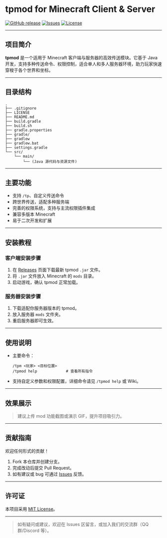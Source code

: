 # tpmod for Minecraft Client & Server

[![GitHub release](https://img.shields.io/github/v/release/FPS1024/tpmod)](https://github.com/FPS1024/tpmod/releases)
[![Issues](https://img.shields.io/github/issues/FPS1024/tpmod)](https://github.com/FPS1024/tpmod/issues)
[![License](https://img.shields.io/github/license/FPS1024/tpmod)](LICENSE)

---

## 项目简介

**tpmod** 是一个适用于 Minecraft 客户端与服务器的高效传送模块。它基于 Java 开发，支持多种传送命令、权限控制，适合单人和多人服务器环境，助力玩家快速穿梭于各个世界和坐标。

---

## 目录结构

```
.
├── .gitignore
├── LICENSE
├── README.md
├── build.gradle
├── build.sh
├── gradle.properties
├── gradle/
├── gradlew
├── gradlew.bat
├── settings.gradle
└── src/
    └── main/
        └── (Java 源代码与资源文件)
```

---

## 主要功能

- 支持 `/tp`、自定义传送命令
- 跨世界传送，适配多种服务端
- 完善的权限系统，支持与主流权限插件集成
- 兼容多版本 Minecraft
- 易于二次开发和扩展

---

## 安装教程

### 客户端安装步骤

1. 在 [Releases](https://github.com/FPS1024/tpmod/releases) 页面下载最新 tpmod `.jar` 文件。
2. 将 `.jar` 文件放入 Minecraft 的 `mods` 目录。
3. 启动游戏，确认 tpmod 正常加载。

### 服务器安装步骤

1. 下载适配你服务器版本的 tpmod。
2. 放入服务器 `mods` 文件夹。
3. 重启服务器即可生效。

---

## 使用说明

- 主要命令：  
  ```
  /tpm <玩家> <目标位置>
  /tpmod help             # 查看所有指令
  ```
- 支持自定义参数和权限配置，详细命令请见 `/tpmod help` 或 Wiki。

---

## 效果展示

> 建议上传 mod 功能截图或演示 GIF，提升项目吸引力。

---

## 贡献指南

欢迎任何形式的贡献！  
1. Fork 本仓库并创建分支。
2. 完成改动后提交 Pull Request。
3. 如有建议或 bug 可通过 [Issues](https://github.com/FPS1024/tpmod/issues) 反馈。

---

## 许可证

本项目采用 [MIT License](LICENSE)。

---

> 如有疑问或建议，欢迎在 Issues 区留言，或加入我们的交流群（QQ群/Discord 等）。
